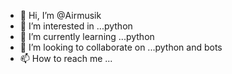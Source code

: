 - 👋 Hi, I’m @Airmusik
- 👀 I’m interested in ...python
- 🌱 I’m currently learning ...python
- 💞️ I’m looking to collaborate on ...python and bots
- 📫 How to reach me ...

<!---
Airmusik/Airmusik is a ✨ special ✨ repository because its `README.md` (this file) appears on your GitHub profile.
You can click the Preview link to take a look at your changes.
--->
